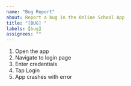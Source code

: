 ```yaml
---
name: "Bug Report"
about: Report a bug in the Online School App
title: "[BUG] "
labels: [bug]
assignees: ""
---
```


1. Open the app
2. Navigate to login page
3. Enter credentials
4. Tap Login
5. App crashes with error





